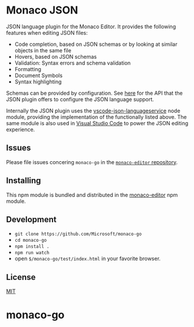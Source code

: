 # Monaco JSON

JSON language plugin for the Monaco Editor. It provides the following features when editing JSON files:
* Code completion, based on JSON schemas or by looking at similar objects in the same file
* Hovers, based on JSON schemas
* Validation: Syntax errors and schema validation
* Formatting
* Document Symbols
* Syntax highlighting

Schemas can be provided by configuration. See [here](https://github.com/Microsoft/monaco-go/blob/master/src/monaco.d.ts)
for the API that the JSON plugin offers to configure the JSON language support.

Internally the JSON plugin uses the [vscode-json-languageservice](https://github.com/Microsoft/vscode-json-languageservice)
node module, providing the implementation of the functionally listed above. The same module is also used
in [Visual Studio Code](https://github.com/Microsoft/vscode) to power the JSON editing experience.

## Issues

Please file issues concering `monaco-go` in the [`monaco-editor` repository](https://github.com/Microsoft/monaco-editor/issues).

## Installing

This npm module is bundled and distributed in the [monaco-editor](https://www.npmjs.com/package/monaco-editor) npm module.

## Development

* `git clone https://github.com/Microsoft/monaco-go`
* `cd monaco-go`
* `npm install .`
* `npm run watch`
* open `$/monaco-go/test/index.html` in your favorite browser.

## License
[MIT](https://github.com/Microsoft/monaco-go/blob/master/LICENSE.md)
# monaco-go
